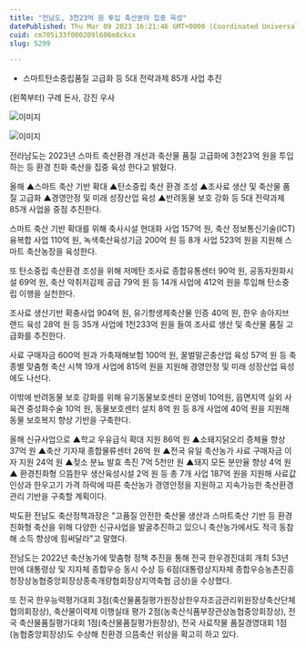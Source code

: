```yaml
---
title: "전남도, 3천23억 원 투입 축산분야 집중 육성"
datePublished: Thu Mar 09 2023 16:21:46 GMT+0000 (Coordinated Universal Time)
cuid: cm705i33f000209l606m8ckcx
slug: 5299

---
```



- 스마트탄소중립품질 고급화 등 5대 전략과제 85개 사업 추진

(왼쪽부터) 구례 돈사, 강진 우사

![이미지](https://cdn.hashnode.com/res/hashnode/image/upload/v1739258323827/5d65a295-df0a-431a-bfd5-67bbff152a45.jpeg)

![이미지](https://cdn.hashnode.com/res/hashnode/image/upload/v1739258326089/e4b73f41-6652-4134-bd1e-58d24dc86b46.jpeg)

전라남도는 2023년 스마트 축산환경 개선과 축산물 품질 고급화에 3천23억 원을 투입하는 등 환경 친화 축산을 집중 육성 한다고 밝혔다.

올해 ▲스마트 축산 기반 확대 ▲탄소중립 축산 환경 조성 ▲조사료 생산 및 축산물 품질 고급화 ▲경영안정 및 미래 성장산업 육성 ▲반려동물 보호 강화 등 5대 전략과제 85개 사업을 중점 추진한다.

스마트 축산 기반 확대를 위해 축사시설 현대화 사업 157억 원, 축산 정보통신기술(ICT) 융복합 사업 110억 원, 녹색축산육성기금 200억 원 등 8개 사업 523억 원을 지원해 스마트 축산농장을 육성한다.

또 탄소중립 축산환경 조성을 위해 저메탄 조사료 종합유통센터 90억 원, 공동자원화시설 69억 원, 축산 악취저감제 공급 79억 원 등 14개 사업에 412억 원을 투입해 탄소중립 이행을 실천한다.

조사료 생산기반 확충사업 904억 원, 유기항생제축산물 인증 40억 원, 한우 송아지브랜드 육성 28억 원 등 35개 사업에 1천233억 원을 들여 조사료 생산 및 축산물 품질 고급화를 추진한다.

사료 구매자금 600억 원과 가축재해보험 100억 원, 꿀벌말곤충산업 육성 57억 원 등 축종별 맞춤형 축산 시책 19개 사업에 815억 원을 지원해 경영안정 및 미래 성장산업 육성에도 나선다.

이밖에 반려동물 보호 강화를 위해 유기동물보호센터 운영비 10억원, 읍면지역 실외 사육견 중성화수술 10억 원, 동물보호센터 설치 8억 원 등 8개 사업에 40억 원을 지원해 동물 보호복지 향상 기반을 구축한다.

올해 신규사업으로 ▲학교 우유급식 확대 지원 86억 원 ▲소돼지닭오리 증체율 향상 37억 원 ▲축산 기자재 종합물류센터 26억 원 ▲전국 유일 축산농가 사료 구매자금 이자 지원 24억 원 ▲젖소 분뇨 발효 촉진 7억 5천만 원 ▲돼지 모돈 분만율 향상 4억 원 ▲ 환경친화형 으뜸한우 생산육성시설 2억 원 등 총 7개 사업 187억 원을 지원해 사료값 인상과 한우고기 가격 하락에 따른 축산농가 경영안정을 지원하고 지속가능한 축산환경관리 기반을 구축할 계획이다.

박도환 전남도 축산정책과장은 "고품질 안전한 축산물 생산과 스마트축산 기반 등 환경 친화형 축산을 위해 다양한 신규사업을 발굴추진하고 있으니 축산농가에서도 적극 동참해 소득 향상에 힘써달라"고 말했다.

전남도는 2022년 축산농가에 맞춤형 정책 추진을 통해 전국 한우경진대회 개최 53년 만에 대통령상 및 지자체 종합우승 동시 수상 등 6점(대통령상지자체 종합우승농촌진흥청장상농협중앙회장상종축개량협회장상지역축협 금상)을 수상했다.

또 전국 한우능력평가대회 3점(축산물품질평가원장상한우자조금관리위원장상축산단체협의회장상), 축산물이력제 이행실태 평가 2점(농축산식품부장관상농협중앙회장상), 전국 축산물품질평가대회 1점(축산물품질평가원장상), 전국 사료작물 품질경영대회 1점(농협중앙회장상)도 수상해 친환경 으뜸축산 위상을 확고히 하고 있다.